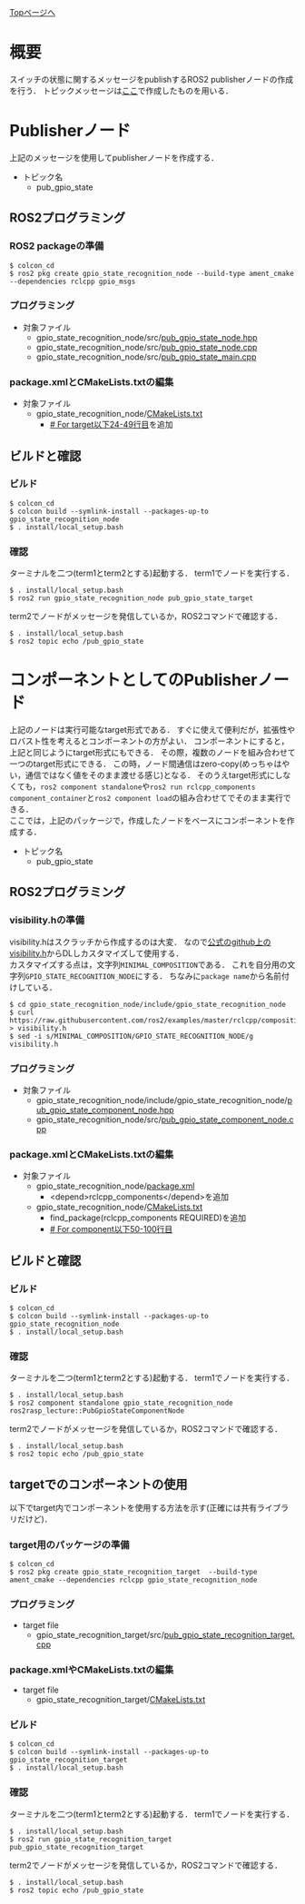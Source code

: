 [Topページへ](../README_JP.md)

# 概要
スイッチの状態に関するメッセージをpublishするROS2 publisherノードの作成を行う．
トピックメッセージは[ここ](Creation_of_a_topic_message_for_a_state_of_a_switch_JP.md)で作成したものを用いる．

# Publisherノード
上記のメッセージを使用してpublisherノードを作成する．

* トピック名
  * pub_gpio_state

## ROS2プログラミング
### ROS2 packageの準備

```shell
$ colcon_cd
$ ros2 pkg create gpio_state_recognition_node --build-type ament_cmake --dependencies rclcpp gpio_msgs
```

### プログラミング

* 対象ファイル
  * gpio_state_recognition_node/src/[pub_gpio_state_node.hpp](../src/gpio_state_recognition_node/src/pub_gpio_state_node.hpp)
  * gpio_state_recognition_node/src/[pub_gpio_state_node.cpp](../src/gpio_state_recognition_node/src/pub_gpio_state_node.cpp)
  * gpio_state_recognition_node/src/[pub_gpio_state_main.cpp](../src/gpio_state_recognition_node/src/pub_gpio_state_main.cpp)

### package.xmlとCMakeLists.txtの編集

* 対象ファイル
  * gpio_state_recognition_node/[CMakeLists.txt](../src/gpio_state_recognition_node/CMakeLists.txt)
    * [# For target以下24-49行目](../src/gpio_state_recognition_node/CMakeLists.txt#L24-L49)を追加

## ビルドと確認
### ビルド

```shell
$ colcon_cd
$ colcon build --symlink-install --packages-up-to gpio_state_recognition_node
$ . install/local_setup.bash
```

### 確認
ターミナルを二つ(term1とterm2とする)起動する．
term1でノードを実行する．

```shell
$ . install/local_setup.bash
$ ros2 run gpio_state_recognition_node pub_gpio_state_target
```

term2でノードがメッセージを発信しているか，ROS2コマンドで確認する．

```shell
$ . install/local_setup.bash
$ ros2 topic echo /pub_gpio_state
```

# コンポーネントとしてのPublisherノード
上記のノードは実行可能なtarget形式である．
すぐに使えて便利だが，拡張性やロバスト性を考えるとコンポーネントの方がよい．
コンポーネントにすると，上記と同じようにtarget形式にもできる．
その際，複数のノードを組み合わせて一つのtarget形式にできる．
この時，ノード間通信はzero-copy(めっちゃはやい，通信ではなく値をそのまま渡せる感じ)となる．
そのうえtarget形式にしなくても，`ros2 component standalone`や`ros2 run rclcpp_components component_container`と`ros2 component load`の組み合わせてでそのまま実行できる．<br>
ここでは，上記のパッケージで，作成したノードをベースにコンポーネントを作成する．

* トピック名
  * pub_gpio_state

## ROS2プログラミング
### visibility.hの準備
visibility.hはスクラッチから作成するのは大変．
なので[公式のgithub上のvisibility.h](https://github.com/ros2/examples/blob/master/rclcpp/composition/minimal_composition/include/minimal_composition/visibility.h)からDLしカスタマイズして使用する．<br>
カスタマイズする点は，文字列`MINIMAL_COMPOSITION`である．
これを自分用の文字列`GPIO_STATE_RECOGNITION_NODE`にする．
ちなみに`package name`から名前付けしている．

```shell
$ cd gpio_state_recognition_node/include/gpio_state_recognition_node
$ curl https://raw.githubusercontent.com/ros2/examples/master/rclcpp/composition/minimal_composition/include/minimal_composition/visibility.h > visibility.h
$ sed -i s/MINIMAL_COMPOSITION/GPIO_STATE_RECOGNITION_NODE/g visibility.h
```

### プログラミング

* 対象ファイル
  * gpio_state_recognition_node/include/gpio_state_recognition_node/[pub_gpio_state_component_node.hpp](../src/gpio_state_recognition_node/include/gpio_state_recognition_node/pub_gpio_state_component_node.hpp)
  * gpio_state_recognition_node/src/[pub_gpio_state_component_node.cpp](../src/gpio_state_recognition_node/src/pub_gpio_state_component_node.cpp)

### package.xmlとCMakeLists.txtの編集

* 対象ファイル
  * gpio_state_recognition_node/[package.xml](../src/gpio_state_recognition_node/package.xml)
    * \<depend\>rclcpp_components\</depend\>を追加
  * gpio_state_recognition_node/[CMakeLists.txt](../src/gpio_state_recognition_node/CMakeLists.txt)
    * find_package(rclcpp_components REQUIRED)を追加
    * [# For component以下50-100行目](../src/gpio_state_recognition_node/CMakeLists.txt#L50-L100)

## ビルドと確認
### ビルド

```shell
$ colcon_cd
$ colcon build --symlink-install --packages-up-to gpio_state_recognition_node
$ . install/local_setup.bash
```

### 確認
ターミナルを二つ(term1とterm2とする)起動する．
term1でノードを実行する．

```shell
$ . install/local_setup.bash
$ ros2 component standalone gpio_state_recognition_node ros2rasp_lecture::PubGpioStateComponentNode
```

term2でノードがメッセージを発信しているか，ROS2コマンドで確認する．

```shell
$ . install/local_setup.bash
$ ros2 topic echo /pub_gpio_state
```

## targetでのコンポーネントの使用
以下でtarget内でコンポーネントを使用する方法を示す(正確には共有ライブラリだけど)．

### target用のパッケージの準備

```shell
$ colcon_cd
$ ros2 pkg create gpio_state_recognition_target  --build-type ament_cmake --dependencies rclcpp gpio_state_recognition_node
```

### プログラミング

* target file
  * gpio_state_recognition_target/src/[pub_gpio_state_recognition_target.cpp](../src/gpio_state_recognition_target/src/pub_gpio_state_recognition_target.cpp)

### package.xmlやCMakeLists.txtの編集

* target file
  * gpio_state_recognition_target/[CMakeLists.txt](../src/gpio_state_recognition_target/CMakeLists.txt)

### ビルド

```shell
$ colcon_cd
$ colcon build --symlink-install --packages-up-to gpio_state_recognition_target
$ . install/local_setup.bash
```

### 確認
ターミナルを二つ(term1とterm2とする)起動する．
term1でノードを実行する．

```shell
$ . install/local_setup.bash
$ ros2 run gpio_state_recognition_target pub_gpio_state_recognition_target
```

term2でノードがメッセージを発信しているか，ROS2コマンドで確認する．

```shell
$ . install/local_setup.bash
$ ros2 topic echo /pub_gpio_state
```
